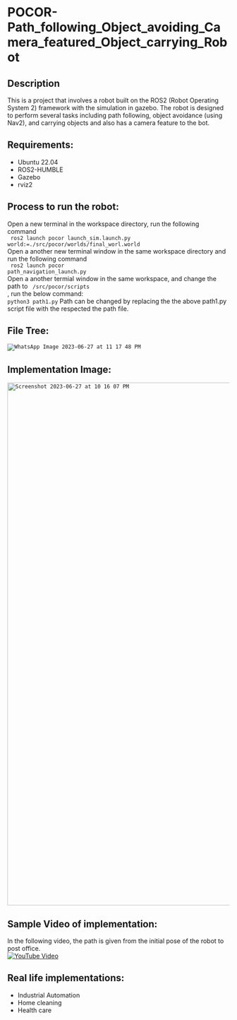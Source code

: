 # POCOR-Path_following_Object_avoiding_Camera_featured_Object_carrying_Robot

## Description
This is a project that involves a robot built on the ROS2 (Robot Operating System 2) framework with the simulation in gazebo. The robot is designed to perform several tasks including path following, object avoidance (using Nav2), and carrying objects and also has a camera feature to the bot.

## Requirements:
* Ubuntu 22.04
* ROS2-HUMBLE
* Gazebo
* rviz2

## Process to run the robot:
Open a new terminal in the workspace directory, run the following command <br>
<code> ros2 launch pocor launch_sim.launch.py world:=./src/pocor/worlds/final_worl.world</code> <br>
Open a another new terminal window in the same workspace directory and run the following command <br>
<code> ros2 launch pocor path_navigation_launch.py</code> <br>
Open a another termial window in the same workspace, and change the path to <code> /src/pocor/scripts </code>, run the below command:<br>
<code>python3 path1.py</code>
Path can be changed by replacing the the above path1.py script file with the respected the path file.

## File Tree:
<code>![WhatsApp Image 2023-06-27 at 11 17 48 PM](https://github.com/VenkataSivaManojAddala/POCOR-Path_following_Object_avoiding_Camera_featured_Object_carrying_-Robot/assets/119154773/d853f7ef-b5b2-4a3e-97b5-26ba74e48076)
</code>

## Implementation Image:
  <code><img width="1184" alt="Screenshot 2023-06-27 at 10 16 07 PM" src="https://github.com/VenkataSivaManojAddala/POCOR-Path_following_Object_avoiding_Camera_featured_Object_carrying_-Robot/assets/119154773/83bdada8-d3ce-468f-a091-b0d397d6b8a1">
</code>

## Sample Video of implementation:
In the following video, the path is given from the initial pose of the robot to post office.<br>
[![YouTube Video](http://img.youtube.com/vi/KBPrTQj0oMI/0.jpg)](https://youtu.be/KBPrTQj0oMI)

## Real life implementations:
* Industrial Automation
* Home cleaning
* Health care


